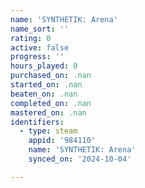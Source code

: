 ```yaml
---
name: 'SYNTHETIK: Arena'
name_sort: ''
rating: 0
active: false
progress: ''
hours_played: 0
purchased_on: .nan
started_on: .nan
beaten_on: .nan
completed_on: .nan
mastered_on: .nan
identifiers:
  - type: steam
    appid: '984110'
    name: 'SYNTHETIK: Arena'
    synced_on: '2024-10-04'

---
```

